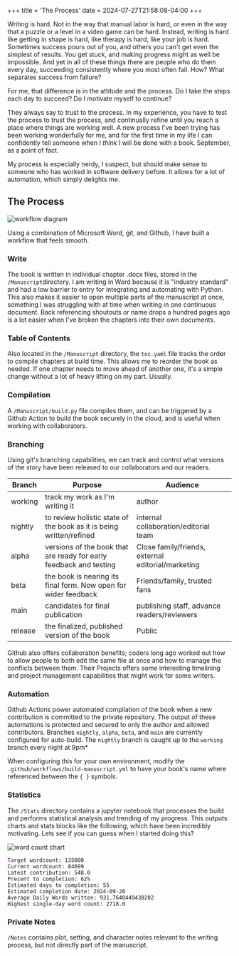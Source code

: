 +++
title = 'The Process'
date = 2024-07-27T21:58:08-04:00
+++

Writing is hard. Not in the way that manual labor is hard, or even in the way that a puzzle or a level in a video game can be hard. Instead, writing is hard like getting in shape is hard, like therapy is hard, like your job is hard. Sometimes success pours out of you, and others you can't get even the simplest of results. You get stuck, and making progress might as well be impossible. And yet in all of these things there are people who do them every day, succeeding consistently where you most often fail. How? What separates success from failure?

For me, that difference is in the attitude and the process. Do I take the steps each day to succeed? Do I motivate myself to continue?

They always say to trust to the process. In my experience, you have to test the process to trust the process, and continually refine until you reach a place where things are working well. A new process I've been trying has been working wonderfully for me, and for the first time in my life I can confidently tell someone when I *think* I will be done with a book. September, as a point of fact.

My process is especially nerdy, I suspect, but should make sense to someone who has worked in software delivery before. It  allows for a lot of automation, which simply delights me.

## The Process

![workflow diagram](/images/Workflow%20Diagram.png)

Using a combination of Microsoft Word, git, and Github, I have built a workflow that feels smooth.

### Write 
The book is written in individual chapter .docx files, stored in the `/Manuscript`directory. I am writing in Word because it is "industry standard" and had a low barrier to entry for integrating and automating with Python. This also makes it easier to open multiple parts of the manuscript at once, something I was struggling with at time when writing in one continuous document. Back referencing shoutouts or name drops a hundred pages ago is a lot easier when I've broken the chapters into their own documents.

### Table of Contents
Also located in the `/Manuscript` directory, the `toc.yaml` file tracks the order to compile chapters at build time. This allows me to reorder the book as needed. If one chapter needs to move ahead of another one, it's a simple change without a lot of heavy lifting on my part. Usually.

### Compilation
A `/Manuscript/build.py` file compiles them, and can be triggered by a Github Action to build the book securely in the cloud, and is useful when working with collaborators.

### Branching
Using git's branching capabilities, we can track and control what versions of the story have been released to our collaborators and our readers.

| Branch | Purpose | Audience |
| ------ | ------- | -------- |
| working | track my work as I'm writing it | author |
| nightly | to review holistic state of the book as it is being written/refined | internal collaboration/editorial team |
| alpha | versions of the book that are ready for early feedback and testing | Close family/friends, external editorial/marketing |
| beta | the book is nearing its final form. Now open for wider feedback | Friends/family, trusted fans |
| main | candidates for final publication | publishing staff, advance readers/reviewers |
| release | the finalized, published version of the book | Public |

Github also offers collaboration benefits; coders long ago worked out how to allow people to both edit the same file at once and how to manage the conflicts between them. Their Projects offers some interesting timelining and project management capabilities that might work for some writers.

### Automation
Github Actions power automated compilation of the book when a new contribution is committed to the private repository. The output of these automations is protected and secured to only the author and allowed contributors. Branches `nightly`, `alpha`, `beta`, and `main` are currently configured for auto-build. The `nightly` branch is caught up to the `working` branch every night at 9pm*

When configuring this for your own environment, modify the `.github/workflows/build-manuscript.yml` to have your book's name where referenced between the `{ }` symbols.

### Statistics
The `/Stats` directory contains a jupyter notebook that processes the build and performs statistical analysis and trending of my progress. This outputs charts and stats blocks like the following, which have been incredibly motivating. Lets see if you can guess when I started doing this?

![word count chart](/images/word_count_progress.png)
```
Target wordcount: 135000
Current wordcount: 84099
Latest contribution: 548.0
Precent to completion: 62%
Estimated days to completion: 55
Estimated completion date: 2024-09-20
Average Daily Words written: 931.7640449438202
Highest single-day word count: 2718.0
```

### Private Notes
`/Notes` contains plot, setting, and character notes relevant to the writing process, but not directly part of the manuscript.
